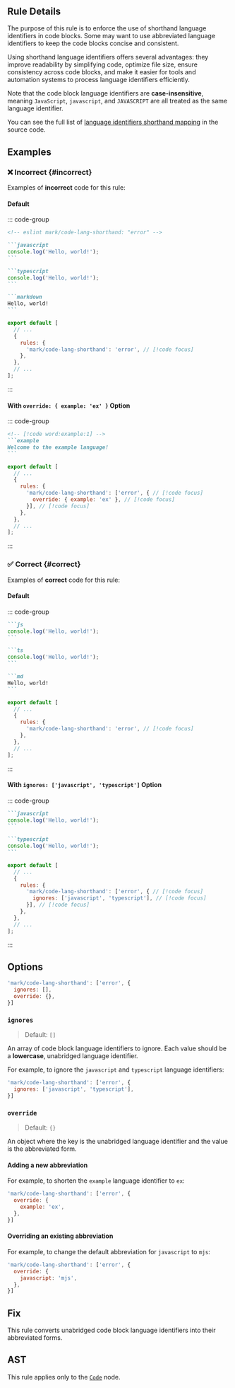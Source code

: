 <!-- markdownlint-disable-next-line no-inline-html first-line-h1 -->
<header v-html="$frontmatter.rule"></header>

## Rule Details

The purpose of this rule is to enforce the use of shorthand language identifiers in code blocks. Some may want to use abbreviated language identifiers to keep the code blocks concise and consistent.

Using shorthand language identifiers offers several advantages: they improve readability by simplifying code, optimize file size, ensure consistency across code blocks, and make it easier for tools and automation systems to process language identifiers efficiently.

Note that the code block language identifiers are **case-insensitive**, meaning `JavaScript`, `javascript`, and `JAVASCRIPT` are all treated as the same language identifier.

You can see the full list of [language identifiers shorthand mapping](https://github.com/lumirlumir/npm-eslint-plugin-mark/blob/main/packages/eslint-plugin-mark/src/rules/code-lang-shorthand/code-lang-shorthand.js#L31-L101) in the source code.

## Examples

### :x: Incorrect {#incorrect}

Examples of **incorrect** code for this rule:

#### Default

::: code-group

````md [incorrect.md] eslint-check
<!-- eslint mark/code-lang-shorthand: "error" -->

```javascript
console.log('Hello, world!');
```

```typescript
console.log('Hello, world!');
```

```markdown
Hello, world!
```
````

```js [eslint.config.mjs] {5}
export default [
  // ...
  {
    rules: {
      'mark/code-lang-shorthand': 'error', // [!code focus]
    },
  },
  // ...
];
```

:::

#### With `override: { example: 'ex' }` Option

::: code-group

````md [incorrect.md]
<!-- [!code word:example:1] -->
```example
Welcome to the example language!
```
````

```js [eslint.config.mjs] {5-7}
export default [
  // ...
  {
    rules: {
      'mark/code-lang-shorthand': ['error', { // [!code focus]
        override: { example: 'ex' }, // [!code focus]
      }], // [!code focus]
    },
  },
  // ...
];
```

:::

### :white_check_mark: Correct {#correct}

Examples of **correct** code for this rule:

#### Default

::: code-group

````md [correct.md]
```js
console.log('Hello, world!');
```

```ts
console.log('Hello, world!');
```

```md
Hello, world!
```
````

```js [eslint.config.mjs] {5}
export default [
  // ...
  {
    rules: {
      'mark/code-lang-shorthand': 'error', // [!code focus]
    },
  },
  // ...
];
```

:::

#### With `ignores: ['javascript', 'typescript']` Option

::: code-group

````md [correct.md]
```javascript
console.log('Hello, world!');
```

```typescript
console.log('Hello, world!');
```
````

```js [eslint.config.mjs] {5-7}
export default [
  // ...
  {
    rules: {
      'mark/code-lang-shorthand': ['error', { // [!code focus]
        ignores: ['javascript', 'typescript'], // [!code focus]
      }], // [!code focus]
    },
  },
  // ...
];
```

:::

## Options

```js
'mark/code-lang-shorthand': ['error', {
  ignores: [],
  override: {},
}]
```

### `ignores`

> Default: `[]`

An array of code block language identifiers to ignore. Each value should be a **lowercase**, unabridged language identifier.

For example, to ignore the `javascript` and `typescript` language identifiers:

```js
'mark/code-lang-shorthand': ['error', {
  ignores: ['javascript', 'typescript'],
}]
```

### `override`

> Default: `{}`

An object where the key is the unabridged language identifier and the value is the abbreviated form.

#### Adding a new abbreviation

For example, to shorten the `example` language identifier to `ex`:

```js
'mark/code-lang-shorthand': ['error', {
  override: {
    example: 'ex',
  },
}]
```

#### Overriding an existing abbreviation

For example, to change the default abbreviation for `javascript` to `mjs`:

```js
'mark/code-lang-shorthand': ['error', {
  override: {
    javascript: 'mjs',
  },
}]
```

## Fix

This rule converts unabridged code block language identifiers into their abbreviated forms.

## AST

This rule applies only to the [`Code`](https://github.com/syntax-tree/mdast?tab=readme-ov-file#code) node.
